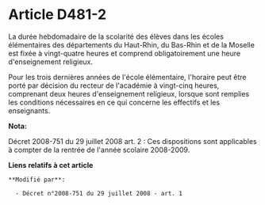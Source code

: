 # Article D481-2

La durée hebdomadaire de la scolarité des élèves dans les écoles élémentaires des départements du Haut-Rhin, du Bas-Rhin et
de la Moselle est fixée à vingt-quatre heures et comprend obligatoirement une heure d'enseignement religieux. 

Pour les trois dernières années de l'école élémentaire,                l'horaire peut être porté par décision du recteur de
l'académie à vingt-cinq heures, comprenant deux heures d'enseignement religieux, lorsque sont remplies les conditions
nécessaires en ce qui concerne les effectifs et les enseignants.

**Nota:**

Décret 2008-751 du 29 juillet 2008 art. 2 : Ces dispositions sont applicables à compter de la rentrée de l'année scolaire
2008-2009.

**Liens relatifs à cet article**

	**Modifié par**:

	  - Décret n°2008-751 du 29 juillet 2008 - art. 1
